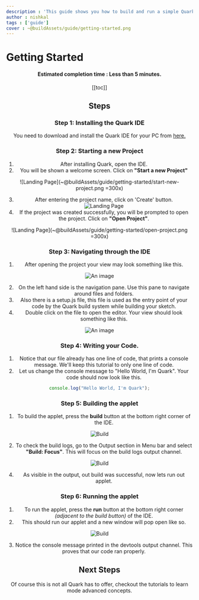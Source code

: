 ```yaml
---
description : 'This guide shows you how to build and run a simple Quark applet.'
author : nishkal
tags : ['guide']
cover : ~@buildAssets/guide/getting-started.png
---
```


# Getting Started
<Header />

#### Estimated completion time : Less than 5 minutes.

[[toc]]

<!-- ## Prerequisites -->
<!-- Before you begin, it is recommended that your development environment an npm package manager. Although, it is not strictly required to complete this guide. -->

## Steps
### Step 1: Installing the Quark IDE
You need to download and install the Quark IDE for your PC from [here.](/download/)

### Step 2: Starting a new Project
  1.  After installing Quark, open the IDE.
  2.  You will be shown a welcome screen. Click on __"Start a new Project"__

![Landing Page](~@buildAssets/guide/getting-started/start-new-project.png =300x)

  3.  After entering the project name, click on 'Create' button.
![Landing Page](~@buildAssets/guide/getting-started/enter-project-name.png)
  4.  If the project was created successfully, you will be prompted to open the project. Click on __"Open Project"__.

![Landing Page](~@buildAssets/guide/getting-started/open-project.png =300x)

### Step 3: Navigating through the IDE
  1. After opening the project your view may look something like this.


![An image](~@buildAssets/guide/intro/new-project.png)

  2. On the left hand side is the navigation pane. Use this pane to navigate around files and folders.
  3. Also there is a setup.js file, this file is used as the entry point of your code by the Quark build system while building your sketch.
  4. Double click on the file to open the editor. Your view should look something like this.

![An image](~@buildAssets/guide/intro/setup-editor.png)

### Step 4: Writing your Code.

  1. Notice that our file already has one line of code, that prints a console message. We'll keep this tutorial to only one line of code.
  2. Let us change the console message to "Hello World, I'm Quark". Your code should now look like this.

```js
console.log("Hello World, I'm Quark");
```

### Step 5: Building the applet

  <!-- 1. To build the sketch, open the command palette __(defaults to "ctrl+shift+p")__. And select the build command. Your view now should look something like this. -->
  1. To build the applet, press the __build__ button at the bottom right corner of the IDE.

![Build](~@buildAssets/guide/intro/build.png)

  2. To check the build logs, go to the Output section in Menu bar and select __"Build: Focus"__. This will focus on the build logs output channel.

![Build](~@buildAssets/guide/intro/build-focus.png)

  4. As visible in the output, out build was successful, now lets run out applet.

### Step 6: Running the applet

  1. To run the applet, press the __run__ button at the bottom right corner _(adjacent to the build button)_ of the IDE.
  2. This should run our applet and a new window will pop open like so.

![Build](~@buildAssets/guide/intro/run.png)

  3. Notice the console message printed in the devtools output channel. This proves that our code ran properly.

## Next Steps
Of course this is not all Quark has to offer, checkout the tutorials to learn mode advanced concepts.

